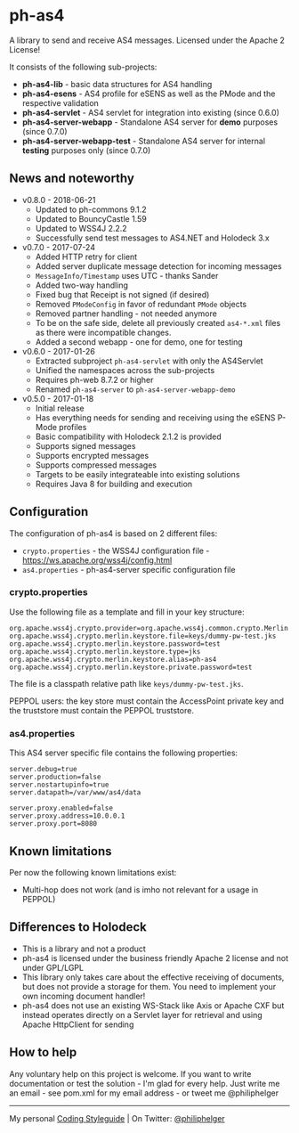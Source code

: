 # ph-as4

A library to send and receive AS4 messages. 
Licensed under the Apache 2 License!

It consists of the following sub-projects:
  * **ph-as4-lib** - basic data structures for AS4 handling
  * **ph-as4-esens** - AS4 profile for eSENS as well as the PMode and the respective validation
  * **ph-as4-servlet** - AS4 servlet for integration into existing (since 0.6.0)
  * **ph-as4-server-webapp** - Standalone AS4 server for **demo** purposes (since 0.7.0)
  * **ph-as4-server-webapp-test** - Standalone AS4 server for internal **testing** purposes only (since 0.7.0)

## News and noteworthy

* v0.8.0 - 2018-06-21
  * Updated to ph-commons 9.1.2
  * Updated to BouncyCastle 1.59
  * Updated to WSS4J 2.2.2
  * Successfully send test messages to AS4.NET and Holodeck 3.x
* v0.7.0 - 2017-07-24
  * Added HTTP retry for client
  * Added server duplicate message detection for incoming messages
  * `MessageInfo/Timestamp` uses UTC - thanks Sander
  * Added two-way handling
  * Fixed bug that Receipt is not signed (if desired)
  * Removed `PModeConfig` in favor of redundant `PMode` objects
  * Removed partner handling - not needed anymore 
  * To be on the safe side, delete all previously created `as4-*.xml` files as there were incompatible changes.
  * Added a second webapp - one for demo, one for testing
* v0.6.0 - 2017-01-26
  * Extracted subproject `ph-as4-servlet` with only the AS4Servlet
  * Unified the namespaces across the sub-projects
  * Requires ph-web 8.7.2 or higher
  * Renamed `ph-as4-server` to `ph-as4-server-webapp-demo`
* v0.5.0 - 2017-01-18
  * Initial release
  * Has everything needs for sending and receiving using the eSENS P-Mode profiles
  * Basic compatibility with Holodeck 2.1.2 is provided
  * Supports signed messages
  * Supports encrypted messages
  * Supports compressed messages
  * Targets to be easily integrateable into existing solutions
  * Requires Java 8 for building and execution
    
## Configuration

The configuration of ph-as4 is based on 2 different files:
  * `crypto.properties` - the WSS4J configuration file - https://ws.apache.org/wss4j/config.html
  * `as4.properties` - ph-as4-server specific configuration file
  
### crypto.properties

Use the following file as a template and fill in your key structure:
```
org.apache.wss4j.crypto.provider=org.apache.wss4j.common.crypto.Merlin
org.apache.wss4j.crypto.merlin.keystore.file=keys/dummy-pw-test.jks
org.apache.wss4j.crypto.merlin.keystore.password=test
org.apache.wss4j.crypto.merlin.keystore.type=jks
org.apache.wss4j.crypto.merlin.keystore.alias=ph-as4
org.apache.wss4j.crypto.merlin.keystore.private.password=test
```
The file is a classpath relative path like `keys/dummy-pw-test.jks`. 

PEPPOL users: the key store must contain the AccessPoint private key and the truststore must contain the PEPPOL truststore.

### as4.properties

This AS4 server specific file contains the following properties:
```
server.debug=true
server.production=false
server.nostartupinfo=true
server.datapath=/var/www/as4/data

server.proxy.enabled=false
server.proxy.address=10.0.0.1
server.proxy.port=8080
``` 
    
## Known limitations

Per now the following known limitations exist:
  * Multi-hop does not work (and is imho not relevant for a usage in PEPPOL)

## Differences to Holodeck

  * This is a library and not a product
  * ph-as4 is licensed under the business friendly Apache 2 license and not under GPL/LGPL
  * This library only takes care about the effective receiving of documents, but does not provide a storage for them. You need to implement your own incoming document handler!
  * ph-as4 does not use an existing WS-Stack like Axis or Apache CXF but instead operates directly on a Servlet layer for retrieval and using Apache HttpClient for sending

## How to help

Any voluntary help on this project is welcome.
If you want to write documentation or test the solution - I'm glad for every help.
Just write me an email - see pom.xml for my email address - or tweet me @philiphelger

---

My personal [Coding Styleguide](https://github.com/phax/meta/blob/master/CodingStyleguide.md) |
On Twitter: <a href="https://twitter.com/philiphelger">@philiphelger</a>
